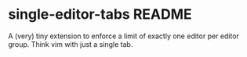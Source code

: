 # single-editor-tabs README

A (very) tiny extension to enforce a limit of exactly one editor per editor group. Think vim with just a single tab.

